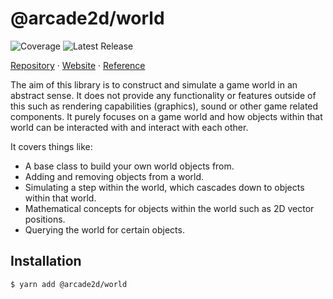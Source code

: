# @arcade2d/world

![Coverage](https://gitlab.com/arcade2d/world/badges/master/coverage.svg?key_text=Coverage) ![Latest Release](https://gitlab.com/arcade2d/world/-/badges/release.svg)

[Repository](https://gitlab.com/arcade2d/world) &middot; [Website](https://arcade2d.com) &middot; [Reference](https://arcade2d.gitlab.io/world/)

The aim of this library is to construct and simulate a game world in an abstract sense. It does not provide any functionality or features outside of this such as rendering capabilities (graphics), sound or other game related components. It purely focuses on a game world and how objects within that world can be interacted with and interact with each other.

It covers things like:

- A base class to build your own world objects from.
- Adding and removing objects from a world.
- Simulating a step within the world, which cascades down to objects within that world.
- Mathematical concepts for objects within the world such as 2D vector positions.
- Querying the world for certain objects.

## Installation

```bash
$ yarn add @arcade2d/world
```
